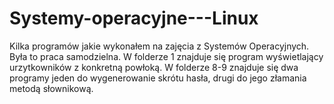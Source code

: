 # Systemy-operacyjne---Linux
Kilka programów jakie wykonałem na zajęcia z Systemów Operacyjnych. Była to praca samodzielna.
W folderze 1 znajduje się program wyświetlający urzytkowników z konkretną powłoką.
W folderze 8-9 znajduje się dwa programy jeden do wygenerowanie skrótu hasła, drugi do jego złamania metodą słownikową.
